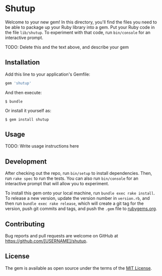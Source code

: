 # Shutup

Welcome to your new gem! In this directory, you'll find the files you need to be able to package up your Ruby library into a gem. Put your Ruby code in the file `lib/shutup`. To experiment with that code, run `bin/console` for an interactive prompt.

TODO: Delete this and the text above, and describe your gem

## Installation

Add this line to your application's Gemfile:

```ruby
gem 'shutup'
```

And then execute:

    $ bundle

Or install it yourself as:

    $ gem install shutup

## Usage

TODO: Write usage instructions here

## Development

After checking out the repo, run `bin/setup` to install dependencies. Then, run `rake spec` to run the tests. You can also run `bin/console` for an interactive prompt that will allow you to experiment.

To install this gem onto your local machine, run `bundle exec rake install`. To release a new version, update the version number in `version.rb`, and then run `bundle exec rake release`, which will create a git tag for the version, push git commits and tags, and push the `.gem` file to [rubygems.org](https://rubygems.org).

## Contributing

Bug reports and pull requests are welcome on GitHub at https://github.com/[USERNAME]/shutup.


## License

The gem is available as open source under the terms of the [MIT License](http://opensource.org/licenses/MIT).

